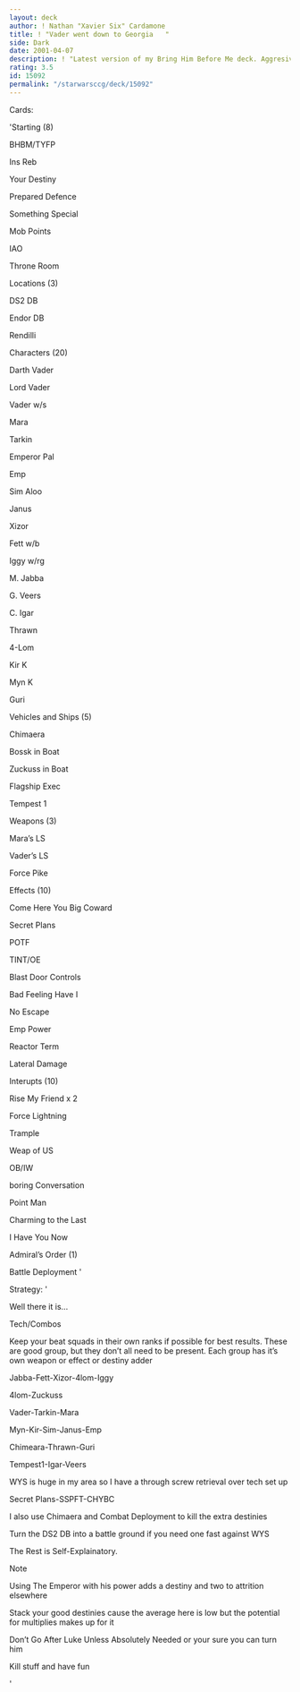 ```yaml
---
layout: deck
author: ! Nathan "Xavier Six" Cardamone
title: ! "Vader went down to Georgia   "
side: Dark
date: 2001-04-07
description: ! "Latest version of my Bring Him Before Me deck. Aggresive style compared to my previous ones. More about killin’ than turnin’ but if Luke falls to the darkside that’s just something I’ll have to live with."
rating: 3.5
id: 15092
permalink: "/starwarsccg/deck/15092"
---
```

Cards: 

'Starting (8)


BHBM/TYFP

Ins Reb

Your Destiny

Prepared Defence

Something Special

Mob Points

IAO

Throne Room


Locations (3)


DS2 DB

Endor DB

Rendilli


Characters (20)


Darth Vader

Lord Vader

Vader w/s

Mara

Tarkin

Emperor Pal

Emp

Sim Aloo

Janus

Xizor

Fett w/b

Iggy w/rg

M. Jabba

G. Veers

C. Igar

Thrawn

4-Lom

Kir K

Myn K

Guri


Vehicles and Ships (5)


Chimaera

Bossk in Boat

Zuckuss in Boat

Flagship Exec

Tempest 1


Weapons (3)


Mara’s LS

Vader’s LS

Force Pike 


Effects (10)


Come Here You Big Coward

Secret Plans

POTF

TINT/OE

Blast Door Controls

Bad Feeling Have I

No Escape

Emp Power

Reactor Term

Lateral Damage


Interupts (10)


Rise My Friend x 2

Force Lightning

Trample

Weap of US

OB/IW

boring Conversation

Point Man

Charming to the Last

I Have You Now


Admiral’s Order (1)


Battle Deployment '

Strategy: '

Well there it is...


Tech/Combos


Keep your beat squads in their own ranks if possible for best results. These are good group, but they don’t all need to be present. Each group has it’s own weapon or effect or destiny adder


Jabba-Fett-Xizor-4lom-Iggy


4lom-Zuckuss


Vader-Tarkin-Mara


Myn-Kir-Sim-Janus-Emp


Chimeara-Thrawn-Guri


Tempest1-Igar-Veers


WYS is huge in my area so I have a through screw retrieval over tech set up


Secret Plans-SSPFT-CHYBC


I also use Chimaera and Combat Deployment to kill the extra destinies


Turn the DS2 DB into a battle ground if you need one fast against WYS


The Rest is Self-Explainatory.


Note


Using The Emperor with his power adds a destiny and two to attrition elsewhere


Stack your good destinies cause the average here is low but the potential for multiplies makes up for it


Don’t Go After Luke Unless Absolutely Needed or your sure you can turn him


Kill stuff and have fun


'
